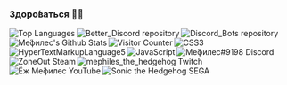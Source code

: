 ### Здоро́ваться  👋🏻
<img align="left" src="https://github-readme-stats.vercel.app/api/top-langs/?username=Mephiles-the-Dark&layout=compact&hide_border=true&theme=tokyonight" alt="Top Languages" loading="lazy" />
<a href="https://github.com/Mephiles-the-Dark/Better_Discord">
  <img align="left" src="https://github-readme-stats.vercel.app/api/pin/?username=Mephiles-the-Dark&repo=Better_Discord&show_owner=true&hide_border=true&theme=tokyonight" alt="Better_Discord repository" loading="lazy" />
</a>
<a href="https://github.com/Mephiles-the-Dark/Discord_Bots">
  <img align="left" src="https://github-readme-stats.vercel.app/api/pin/?username=Mephiles-the-Dark&repo=Discord_Bots&show_owner=true&hide_border=true&theme=tokyonight" alt="Discord_Bots repository" loading="lazy" />
</a>
<img align="left" src="https://github-readme-stats.vercel.app/api?username=Mephiles-the-Dark&show_icons=true&hide_border=true&theme=tokyonight&include_all_commits=true" alt="Ме́филес's Github Stats" loading="lazy" />
<img align="left" src="https://shields-io-visitor-counter.herokuapp.com/badge?page=Mephiles-the-Dark.Mephiles-the-Dark&label=Visitors&labelColor=000000&logo=GitHub&logoColor=blueviolet&color=757575" alt="Visitor Counter" loading="lazy" />
<a href="https://developer.mozilla.org/en-US/docs/Web/CSS">
  <img align="left" src="https://img.shields.io/badge/Code-CSS-informational?logo=css3&logoColor=blueviolet&labelColor=black&color=757575" alt="CSS3" loading="lazy" />
</a>
<a href="https://developer.mozilla.org/en-US/docs/Web/HTML">
  <img align="left" src="https://img.shields.io/badge/Code-HTML-informational?logo=html5&logoColor=blueviolet&labelColor=black&color=757575" alt="HyperTextMarkupLanguage5" loading="lazy" />
</a>
<a href="https://developer.mozilla.org/en-US/docs/Web/JavaScript">
  <img align="left" src="https://img.shields.io/badge/Code-JavaScript-informational?logo=javascript&logoColor=blueviolet&labelColor=black&color=757575" alt="JavaScript" loading="lazy" />
</a>
<a href="https://discord.gg/sbA3xCJ">
  <img align="left" src="https://img.shields.io/badge/%D0%9C%D0%B5%CC%81%D1%84%D0%B8%D0%BB%D0%B5%D1%81%239198-Discord-informational?logo=discord&logoColor=blueviolet&labelColor=black&color=757575" alt="Ме́филес#9198 Discord" loading="lazy" />
</a>
<a href="https://steamcommunity.com/profiles/76561198329674774">
  <img align="left" src="https://img.shields.io/badge/ZoneOut-Steam-informational?logo=steam&logoColor=blueviolet&labelColor=black&color=757575" alt="ZoneOut Steam" loading="lazy" />
</a>
<a href="https://www.twitch.tv/mephiles_the_hedgehog">
  <img align="left" src="https://img.shields.io/badge/mephiles__the__hedgehog-Twitch-informational?logo=twitch&logoColor=blueviolet&labelColor=black&color=757575" alt="mephiles_the_hedgehog Twitch" loading="lazy" />
</a>
<a href="https://www.youtube.com/channel/UCKEVUkrRxmuSROQxxpkYeYA">
  <img align="left" src="https://img.shields.io/badge/%D0%81%D0%B6_%D0%9C%D0%B5%CC%81%D1%84%D0%B8%D0%BB%D0%B5%D1%81-YouTube-informational?logo=youtube&logoColor=blueviolet&labelColor=black&color=757575" alt="Ёж Ме́филес YouTube" loading="lazy" />
</a>
<a href="https://shop.sega.com/">
  <img align="left" src="https://img.shields.io/badge/Sonic_the_Hedgehog-SEGA-informational?logo=sega&logoColor=blueviolet&labelColor=black&color=757575" alt="Sonic the Hedgehog SEGA" loading="lazy" />
</a>
<!--
**Mephiles-the-Dark/Mephiles-the-Dark** is a ✨ _special_ ✨ repository because its `README.md` (this file) appears on your GitHub profile.
Here are some ideas to get you started:

- 🔭 I’m currently working on ...
- 🌱 I’m currently learning ...
- 👯 I’m looking to collaborate on ...
- 🤔 I’m looking for help with ...
- 💬 Ask me about ...
- 📫 How to reach me: ...
- 😄 Pronouns: ...
- ⚡ Fun fact: ...
-->

